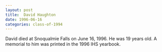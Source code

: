```yaml
---
layout: post
title:  David Haughton
date: 1996-06-16
categories: class-of-1994
---
```

David died at Snoqualmie Falls on June 16, 1996.  He was 19 years old.  A memorial to him was printed in the 1996 IHS yearbook.
